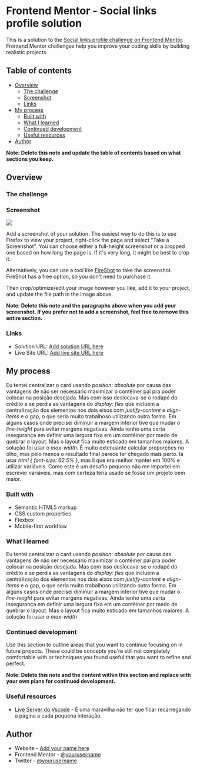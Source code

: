 # Frontend Mentor - Social links profile solution

This is a solution to the [Social links profile challenge on Frontend Mentor](https://www.frontendmentor.io/challenges/social-links-profile-UG32l9m6dQ). Frontend Mentor challenges help you improve your coding skills by building realistic projects. 

## Table of contents

- [Overview](#overview)
  - [The challenge](#the-challenge)
  - [Screenshot](#screenshot)
  - [Links](#links)
- [My process](#my-process)
  - [Built with](#built-with)
  - [What I learned](#what-i-learned)
  - [Continued development](#continued-development)
  - [Useful resources](#useful-resources)
- [Author](#author)

**Note: Delete this note and update the table of contents based on what sections you keep.**

## Overview

### The challenge


### Screenshot

![](./screenshot.jpg)

Add a screenshot of your solution. The easiest way to do this is to use Firefox to view your project, right-click the page and select "Take a Screenshot". You can choose either a full-height screenshot or a cropped one based on how long the page is. If it's very long, it might be best to crop it.

Alternatively, you can use a tool like [FireShot](https://getfireshot.com/) to take the screenshot. FireShot has a free option, so you don't need to purchase it. 

Then crop/optimize/edit your image however you like, add it to your project, and update the file path in the image above.

**Note: Delete this note and the paragraphs above when you add your screenshot. If you prefer not to add a screenshot, feel free to remove this entire section.**

### Links

- Solution URL: [Add solution URL here](https://your-solution-url.com)
- Live Site URL: [Add live site URL here](https://your-live-site-url.com)

## My process

Eu tentei centralizar o card usando _position: absolute_ por causa das vantagens de não ser necessário maximizar o contêiner pai pra poder colocar na posição desejada. Mas com isso deslocava-se o rodapé do crédito e se perdia as vantagens do _display: flex_ que incluem a centralização dos elementos nos dois eixos com _justify-content_ e _align-items_ e o gap, o que seria muito trabalhoso utilizando outra forma.
Em alguns casos onde precisei diminuir a margem inferior tive que mudar o _line-height_ para evitar margens negativas.
Ainda tenho uma certa insegurança em definir uma largura fixa em um contêiner por medo de quebrar o layout. Mas o layout fica muito esticado em tamanhos maiores. A solução foi usar o _max-width_.
É muito extenuante calcular proporções no olho, mas pelo menos o resultado final parece ter chegado mais perto.
Ia usar _html { font-size: 62.5% }_, mas li que era melhor manter em 100% e utilizar variáveis. Como este é um desafio pequeno não me importei em escrever variáveis, mas com certeza teria usado se fosse um projeto bem maior.

### Built with

- Semantic HTML5 markup
- CSS custom properties
- Flexbox
- Mobile-first workflow

### What I learned

Eu tentei centralizar o card usando _position: absolute_ por causa das vantagens de não ser necessário maximizar o contêiner pai pra poder colocar na posição desejada. Mas com isso deslocava-se o rodapé do crédito e se perdia as vantagens do _display: flex_ que incluem a centralização dos elementos nos dois eixos com _justify-content_ e _align-items_ e o gap, o que seria muito trabalhoso utilizando outra forma.
Em alguns casos onde precisei diminuir a margem inferior tive que mudar o _line-height_ para evitar margens negativas.
Ainda tenho uma certa insegurança em definir uma largura fixa em um contêiner por medo de quebrar o layout. Mas o layout fica muito esticado em tamanhos maiores. A solução foi usar o _max-width_

### Continued development

Use this section to outline areas that you want to continue focusing on in future projects. These could be concepts you're still not completely comfortable with or techniques you found useful that you want to refine and perfect.

**Note: Delete this note and the content within this section and replace with your own plans for continued development.**

### Useful resources

- [Live Server do Vscode](https://marketplace.visualstudio.com/items?itemName=ritwickdey.LiveServer)  - É uma maravilha não ter que ficar recarregando a página a cada pequena interação.

## Author

- Website - [Add your name here](https://www.your-site.com)
- Frontend Mentor - [@yourusername](https://www.frontendmentor.io/profile/yourusername)
- Twitter - [@yourusername](https://www.twitter.com/yourusername)